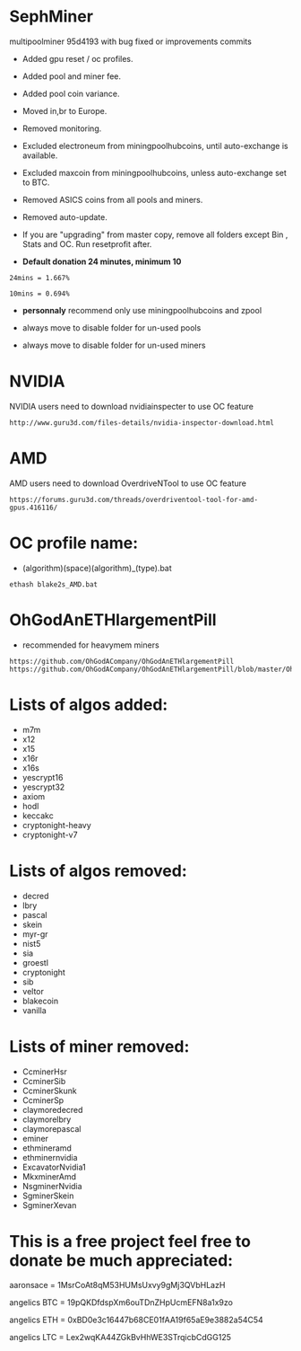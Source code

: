 # SephMiner
multipoolminer 95d4193 with bug fixed or improvements commits

* Added gpu reset / oc profiles.

* Added pool and miner fee.

* Added pool coin variance.

* Moved in,br to Europe.

* Removed monitoring.

* Excluded electroneum from miningpoolhubcoins, until auto-exchange is available.

* Excluded maxcoin from miningpoolhubcoins, unless auto-exchange set to BTC.

* Removed ASICS coins from all pools and miners.

* Removed auto-update.

* If you are "upgrading" from master copy, remove all folders except Bin , Stats and OC. Run resetprofit after.

* **Default donation 24 minutes, minimum 10**
```
24mins = 1.667%
```
```
10mins = 0.694%
```

* **personnaly** recommend only use miningpoolhubcoins and zpool

* always move to disable folder for un-used pools

* always move to disable folder for un-used miners

# NVIDIA
NVIDIA users need to download nvidiainspecter to use OC feature
```
http://www.guru3d.com/files-details/nvidia-inspector-download.html
```
# AMD
AMD users need to download OverdriveNTool to use OC feature
```
https://forums.guru3d.com/threads/overdriventool-tool-for-amd-gpus.416116/
```

# OC profile name:
* (algorithm)(space)(algorithm)_(type).bat 
```
ethash blake2s_AMD.bat
```

# OhGodAnETHlargementPill
* recommended for heavymem miners
```
https://github.com/OhGodACompany/OhGodAnETHlargementPill
https://github.com/OhGodACompany/OhGodAnETHlargementPill/blob/master/OhGodAnETHlargementPill.exe
```

# Lists of algos added:
* m7m
* x12
* x15
* x16r
* x16s
* yescrypt16
* yescrypt32
* axiom
* hodl
* keccakc
* cryptonight-heavy
* cryptonight-v7

# Lists of algos removed:
* decred
* lbry
* pascal
* skein
* myr-gr
* nist5
* sia
* groestl
* cryptonight
* sib
* veltor
* blakecoin
* vanilla

# Lists of miner removed:
* CcminerHsr
* CcminerSib
* CcminerSkunk
* CcminerSp
* claymoredecred
* claymorelbry
* claymorepascal
* eminer
* ethmineramd
* ethminernvidia
* ExcavatorNvidia1
* MkxminerAmd
* NsgminerNvidia
* SgminerSkein
* SgminerXevan

# This is a free project feel free to donate be much appreciated:

aaronsace = 1MsrCoAt8qM53HUMsUxvy9gMj3QVbHLazH

angelics BTC = 19pQKDfdspXm6ouTDnZHpUcmEFN8a1x9zo

angelics ETH = 0xBD0e3c16447b68CE01fAA19f65aE9e3882a54C54

angelics LTC = Lex2wqKA44ZGkBvHhWE3STrqicbCdGG125